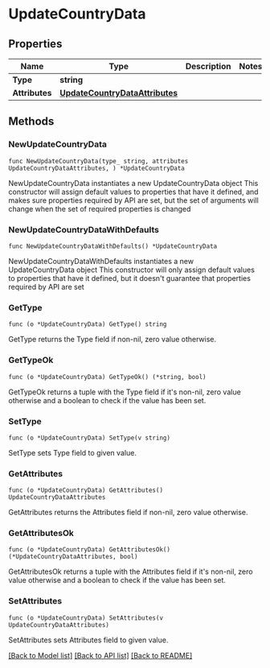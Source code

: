 # UpdateCountryData

## Properties

Name | Type | Description | Notes
------------ | ------------- | ------------- | -------------
**Type** | **string** |  | 
**Attributes** | [**UpdateCountryDataAttributes**](UpdateCountryDataAttributes.md) |  | 

## Methods

### NewUpdateCountryData

`func NewUpdateCountryData(type_ string, attributes UpdateCountryDataAttributes, ) *UpdateCountryData`

NewUpdateCountryData instantiates a new UpdateCountryData object
This constructor will assign default values to properties that have it defined,
and makes sure properties required by API are set, but the set of arguments
will change when the set of required properties is changed

### NewUpdateCountryDataWithDefaults

`func NewUpdateCountryDataWithDefaults() *UpdateCountryData`

NewUpdateCountryDataWithDefaults instantiates a new UpdateCountryData object
This constructor will only assign default values to properties that have it defined,
but it doesn't guarantee that properties required by API are set

### GetType

`func (o *UpdateCountryData) GetType() string`

GetType returns the Type field if non-nil, zero value otherwise.

### GetTypeOk

`func (o *UpdateCountryData) GetTypeOk() (*string, bool)`

GetTypeOk returns a tuple with the Type field if it's non-nil, zero value otherwise
and a boolean to check if the value has been set.

### SetType

`func (o *UpdateCountryData) SetType(v string)`

SetType sets Type field to given value.


### GetAttributes

`func (o *UpdateCountryData) GetAttributes() UpdateCountryDataAttributes`

GetAttributes returns the Attributes field if non-nil, zero value otherwise.

### GetAttributesOk

`func (o *UpdateCountryData) GetAttributesOk() (*UpdateCountryDataAttributes, bool)`

GetAttributesOk returns a tuple with the Attributes field if it's non-nil, zero value otherwise
and a boolean to check if the value has been set.

### SetAttributes

`func (o *UpdateCountryData) SetAttributes(v UpdateCountryDataAttributes)`

SetAttributes sets Attributes field to given value.



[[Back to Model list]](../README.md#documentation-for-models) [[Back to API list]](../README.md#documentation-for-api-endpoints) [[Back to README]](../README.md)


